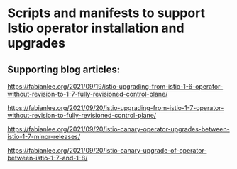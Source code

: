 # Scripts and manifests to support Istio operator installation and upgrades

## Supporting blog articles:

https://fabianlee.org/2021/09/19/istio-upgrading-from-istio-1-6-operator-without-revision-to-1-7-fully-revisioned-control-plane/

https://fabianlee.org/2021/09/20/istio-upgrading-from-istio-1-7-operator-without-revision-to-fully-revisioned-control-plane/

https://fabianlee.org/2021/09/20/istio-canary-operator-upgrades-between-istio-1-7-minor-releases/

https://fabianlee.org/2021/09/20/istio-canary-upgrade-of-operator-between-istio-1-7-and-1-8/
